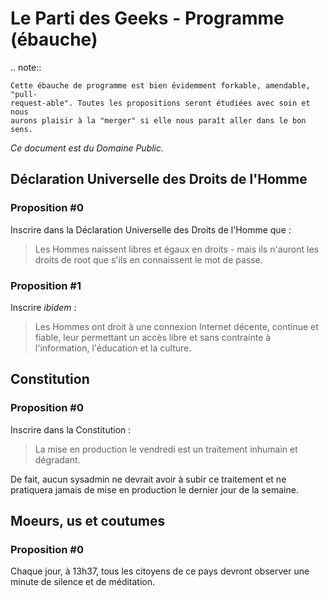 # Le Parti des Geeks - Programme (ébauche)

.. note::

    Cette ébauche de programme est bien évidemment forkable, amendable, "pull-
    request-able". Toutes les propositions seront étudiées avec soin et nous
    aurons plaisir à la "merger" si elle nous paraît aller dans le bon sens.

*Ce document est du Domaine Public.*

## Déclaration Universelle des Droits de l'Homme

### Proposition #0

Inscrire dans la Déclaration Universelle des Droits de l'Homme que :

> Les Hommes naissent libres et égaux en droits - mais ils n'auront les
> droits de root que s'ils en connaissent le mot de passe.

### Proposition #1

Inscrire *ibidem* :

> Les Hommes ont droit à une connexion Internet décente, continue et fiable,
> leur permettant un accès libre et sans contrainte à l'information, l'éducation
> et la culture.

## Constitution

### Proposition #0

Inscrire dans la Constitution :

> La mise en production le vendredi est un traitement inhumain et dégradant. 

De fait, aucun sysadmin ne devrait avoir à subir ce traitement et ne pratiquera
jamais de mise en production le dernier jour de la semaine.

## Moeurs, us et coutumes

### Proposition #0

Chaque jour, à 13h37, tous les citoyens de ce pays devront observer une minute
de silence et de méditation.
